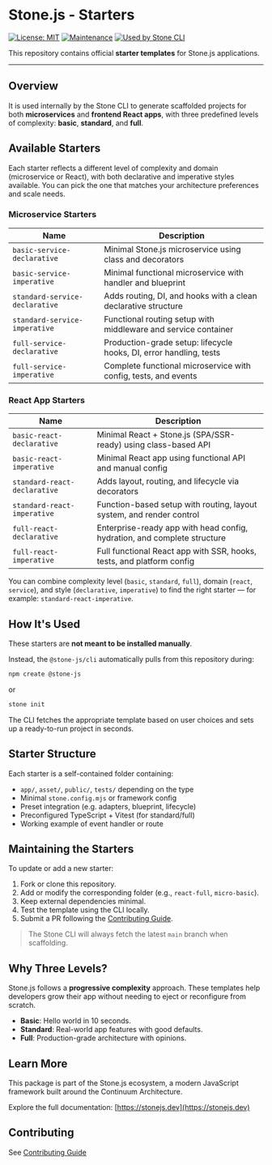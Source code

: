 # Stone.js - Starters

[![License: MIT](https://img.shields.io/npm/l/@stone-js/starters)](https://opensource.org/licenses/MIT)
[![Maintenance](https://img.shields.io/maintenance/yes/2025)](https://stonejs.dev)
[![Used by Stone CLI](https://img.shields.io/badge/Used%20by-Stone%20CLI-blue)](https://github.com/stone-foundation/stone-js-cli)

This repository contains official **starter templates** for Stone.js applications.

--- 

## Overview

It is used internally by the Stone CLI to generate scaffolded projects for both **microservices** and **frontend React apps**, with three predefined levels of complexity: **basic**, **standard**, and **full**.

## Available Starters

Each starter reflects a different level of complexity and domain (microservice or React), with both declarative and imperative styles available. You can pick the one that matches your architecture preferences and scale needs.

### Microservice Starters

| Name                           | Description                                                        |
| ------------------------------ | ------------------------------------------------------------------ |
| `basic-service-declarative`    | Minimal Stone.js microservice using class and decorators           |
| `basic-service-imperative`     | Minimal functional microservice with handler and blueprint         |
| `standard-service-declarative` | Adds routing, DI, and hooks with a clean declarative structure     |
| `standard-service-imperative`  | Functional routing setup with middleware and service container     |
| `full-service-declarative`     | Production-grade setup: lifecycle hooks, DI, error handling, tests |
| `full-service-imperative`      | Complete functional microservice with config, tests, and events    |

### React App Starters

| Name                         | Description                                                              |
| ---------------------------- | ------------------------------------------------------------------------ |
| `basic-react-declarative`    | Minimal React + Stone.js (SPA/SSR-ready) using class-based API           |
| `basic-react-imperative`     | Minimal React app using functional API and manual config                 |
| `standard-react-declarative` | Adds layout, routing, and lifecycle via decorators                       |
| `standard-react-imperative`  | Function-based setup with routing, layout system, and render control     |
| `full-react-declarative`     | Enterprise-ready app with head config, hydration, and complete structure |
| `full-react-imperative`      | Full functional React app with SSR, hooks, tests, and platform config    |

You can combine complexity level (`basic`, `standard`, `full`), domain (`react`, `service`), and style (`declarative`, `imperative`) to find the right starter — for example: `standard-react-imperative`.


## How It's Used

These starters are **not meant to be installed manually**.

Instead, the `@stone-js/cli` automatically pulls from this repository during:

```bash
npm create @stone-js
````

or

```bash
stone init
```

The CLI fetches the appropriate template based on user choices and sets up a ready-to-run project in seconds.

## Starter Structure

Each starter is a self-contained folder containing:

* `app/`, `asset/`, `public/`, `tests/` depending on the type
* Minimal `stone.config.mjs` or framework config
* Preset integration (e.g. adapters, blueprint, lifecycle)
* Preconfigured TypeScript + Vitest (for standard/full)
* Working example of event handler or route

## Maintaining the Starters

To update or add a new starter:

1. Fork or clone this repository.
2. Add or modify the corresponding folder (e.g., `react-full`, `micro-basic`).
3. Keep external dependencies minimal.
4. Test the template using the CLI locally.
5. Submit a PR following the [Contributing Guide](./CONTRIBUTING.md).

> The Stone CLI will always fetch the latest `main` branch when scaffolding.

## Why Three Levels?

Stone.js follows a **progressive complexity** approach.
These templates help developers grow their app without needing to eject or reconfigure from scratch.

* **Basic**: Hello world in 10 seconds.
* **Standard**: Real-world app features with good defaults.
* **Full**: Production-grade architecture with opinions.

## Learn More

This package is part of the Stone.js ecosystem, a modern JavaScript framework built around the Continuum Architecture.

Explore the full documentation: [https://stonejs.dev](https://stonejs.dev)

## Contributing

See [Contributing Guide](https://github.com/stone-foundation/stone-js-starters/blob/main/CONTRIBUTING.md)